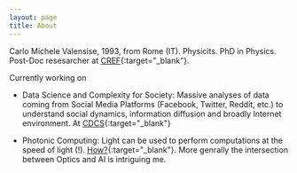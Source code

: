 ```yaml
---
layout: page
title: About
---
```


Carlo Michele Valensise, 1993, from Rome (IT). Physicits. PhD in Physics. Post-Doc resesarcher at [CREF](https://cref.it/){:target="_blank"}.

<div class="divider"></div>

Currently working on

- Data Science and Complexity for Society: Massive analyses of data coming from Social Media Platforms (Facebook, Twitter, Reddit, etc.) to understand social dynamics, information diffusion and broadly Internet environment. At [CDCS](https://cdcs.di.uniroma1.it/){:target="_blank"}

- Photonic Computing: Light can be used to perform computations at the speed of light (!). [How?](https://www.newcomplexlight.org/){:target="_blank"}. More genrally the intersection between Optics and AI is intriguing me. 



